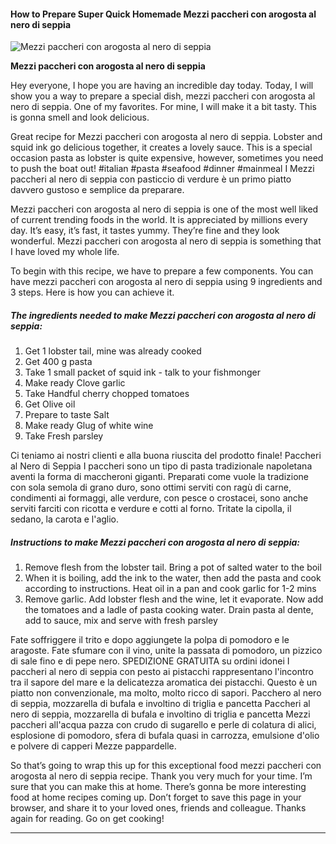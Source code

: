             

#### How to Prepare Super Quick Homemade Mezzi paccheri con arogosta al nero di seppia

![Mezzi paccheri con arogosta al nero di seppia](https://img-global.cpcdn.com/recipes/87e4c2165965b337/751x532cq70/mezzi-paccheri-con-arogosta-al-nero-di-seppia-recipe-main-photo.jpg)

**Mezzi paccheri con arogosta al nero di seppia**

Hey everyone, I hope you are having an incredible day today. Today, I will show you a way to prepare a special dish, mezzi paccheri con arogosta al nero di seppia. One of my favorites. For mine, I will make it a bit tasty. This is gonna smell and look delicious.

Great recipe for Mezzi paccheri con arogosta al nero di seppia. Lobster and squid ink go delicious together, it creates a lovely sauce. This is a special occasion pasta as lobster is quite expensive, however, sometimes you need to push the boat out! #italian #pasta #seafood #dinner #mainmeal I Mezzi paccheri al nero di seppia con pasticcio di verdure è un primo piatto davvero gustoso e semplice da preparare.

Mezzi paccheri con arogosta al nero di seppia is one of the most well liked of current trending foods in the world. It is appreciated by millions every day. It’s easy, it’s fast, it tastes yummy. They’re fine and they look wonderful. Mezzi paccheri con arogosta al nero di seppia is something that I have loved my whole life.

To begin with this recipe, we have to prepare a few components. You can have mezzi paccheri con arogosta al nero di seppia using 9 ingredients and 3 steps. Here is how you can achieve it.

##### The ingredients needed to make Mezzi paccheri con arogosta al nero di seppia:

1.  Get 1 lobster tail, mine was already cooked
2.  Get 400 g pasta
3.  Take 1 small packet of squid ink - talk to your fishmonger
4.  Make ready Clove garlic
5.  Take Handful cherry chopped tomatoes
6.  Get Olive oil
7.  Prepare to taste Salt
8.  Make ready Glug of white wine
9.  Take Fresh parsley

Ci teniamo ai nostri clienti e alla buona riuscita del prodotto finale! Paccheri al Nero di Seppia I paccheri sono un tipo di pasta tradizionale napoletana aventi la forma di maccheroni giganti. Preparati come vuole la tradizione con sola semola di grano duro, sono ottimi serviti con ragù di carne, condimenti ai formaggi, alle verdure, con pesce o crostacei, sono anche serviti farciti con ricotta e verdure e cotti al forno. Tritate la cipolla, il sedano, la carota e l'aglio.

##### Instructions to make Mezzi paccheri con arogosta al nero di seppia:

1.  Remove flesh from the lobster tail. Bring a pot of salted water to the boil
2.  When it is boiling, add the ink to the water, then add the pasta and cook according to instructions. Heat oil in a pan and cook garlic for 1-2 mins
3.  Remove garlic. Add lobster flesh and the wine, let it evaporate. Now add the tomatoes and a ladle of pasta cooking water. Drain pasta al dente, add to sauce, mix and serve with fresh parsley

Fate soffriggere il trito e dopo aggiungete la polpa di pomodoro e le aragoste. Fate sfumare con il vino, unite la passata di pomodoro, un pizzico di sale fino e di pepe nero. SPEDIZIONE GRATUITA su ordini idonei I paccheri al nero di seppia con pesto ai pistacchi rappresentano l'incontro tra il sapore del mare e la delicatezza aromatica dei pistacchi. Questo è un piatto non convenzionale, ma molto, molto ricco di sapori. Pacchero al nero di seppia, mozzarella di bufala e involtino di triglia e pancetta Paccheri al nero di seppia, mozzarella di bufala e involtino di triglia e pancetta Mezzi paccheri all'acqua pazza con crudo di sugarello e perle di colatura di alici, esplosione di pomodoro, sfera di bufala quasi in carrozza, emulsione d'olio e polvere di capperi Mezze pappardelle.

So that’s going to wrap this up for this exceptional food mezzi paccheri con arogosta al nero di seppia recipe. Thank you very much for your time. I’m sure that you can make this at home. There’s gonna be more interesting food at home recipes coming up. Don’t forget to save this page in your browser, and share it to your loved ones, friends and colleague. Thanks again for reading. Go on get cooking!

* * *